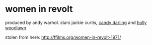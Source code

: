 # women in revolt

produced by andy warhol. stars jackie curtis, [candy darling](candy_darling.md) and [holly woodlawn](holly_woodlawn.md)

stolen from here: <http://ffilms.org/women-in-revolt-1971/>
